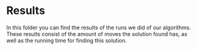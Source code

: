 # Results
In this folder you can find the results of the runs we did of our algorithms. These results consist of the amount of moves the solution found has, as well as the running time for finding this solution.
